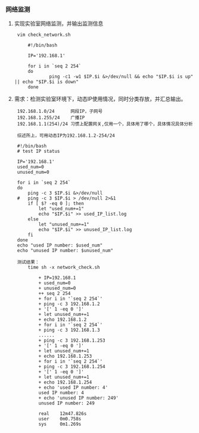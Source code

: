 ### 网络监测 ###
1. 实现实验室网络监测，并输出监测信息

		vim check_network.sh
	
			#!/bin/bash
			
			IP='192.168.1'
			
			for i in `seq 2 254`
			do
			        ping -c1 -w1 $IP.$i &>/dev/null && echo "$IP.$i is up" || echo "$IP.$i is down"
			done

2. 需求：检测实验室环境下，动态IP使用情况，同时分类存放，并汇总输出。

		192.168.1.0/24		网段IP，子网号
		192.168.1.255/24	广播IP
		192.168.1.1(254)/24	习惯上配置网关,仅用一个，具体用了哪个，具体情况具体分析

		综述所上，可用动态IP为192.168.1.2-254/24

		#!/bin/bash
		# test IP status
		
		IP='192.168.1'
		used_num=0
		unused_num=0
		
		for i in `seq 2 254`
		do
		    ping -c 3 $IP.$i &>/dev/null 
		#	ping -c 3 $IP.$i > /dev/null 2>&1
			if [ $? -eq 0 ]; then
				let "used_num+=1"
				echo "$IP.$i" >> used_IP_list.log
			else
				let "unused_num+=1"
				echo "$IP.$i" >> unused_IP_list.log
			fi
		done
		echo "used IP number: $used_num"
		echo "unused IP number: $unused_num"

		测试结果：
			time sh -x network_check.sh

				+ IP=192.168.1
				+ used_num=0
				+ unused_num=0
				++ seq 2 254
				+ for i in '`seq 2 254`'
				+ ping -c 3 192.168.1.2
				+ '[' 1 -eq 0 ']'
				+ let unused_num+=1
				+ echo 192.168.1.2
				+ for i in '`seq 2 254`'
				+ ping -c 3 192.168.1.3
				......
				+ ping -c 3 192.168.1.253
				+ '[' 1 -eq 0 ']'
				+ let unused_num+=1
				+ echo 192.168.1.253
				+ for i in '`seq 2 254`'
				+ ping -c 3 192.168.1.254
				+ '[' 1 -eq 0 ']'
				+ let unused_num+=1
				+ echo 192.168.1.254
				+ echo 'used IP number: 4'
				used IP number: 4
				+ echo 'unused IP number: 249'
				unused IP number: 249
				
				real    12m47.826s
				user    0m0.758s
				sys     0m1.269s

